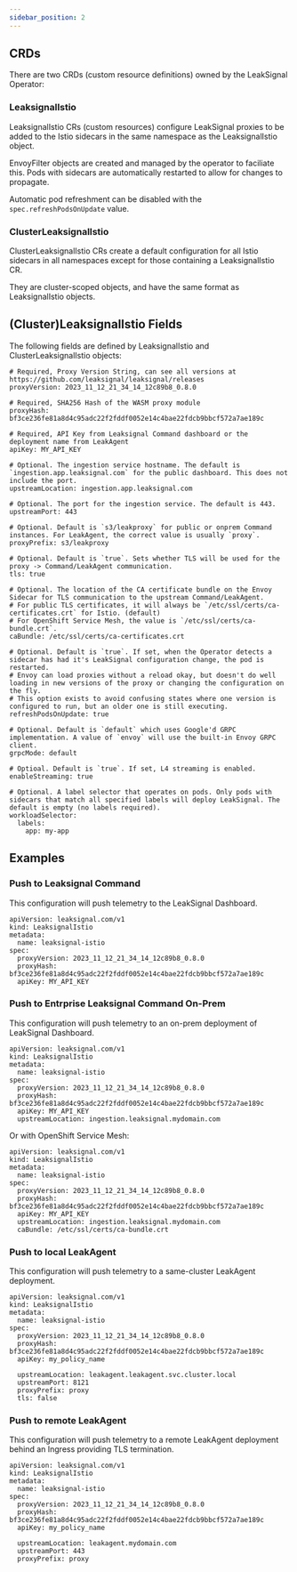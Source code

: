 ```yaml
---
sidebar_position: 2
---
```


## CRDs

There are two CRDs (custom resource definitions) owned by the LeakSignal Operator:

### LeaksignalIstio

LeaksignalIstio CRs (custom resources) configure LeakSignal proxies to be added to the Istio sidecars in the same namespace as the LeaksignalIstio object.

EnvoyFilter objects are created and managed by the operator to faciliate this. Pods with sidecars are automatically restarted to allow for changes to propagate.

Automatic pod refreshment can be disabled with the `spec.refreshPodsOnUpdate` value.

### ClusterLeaksignalIstio

ClusterLeaksignalIstio CRs create a default configuration for all Istio sidecars in all namespaces except for those containing a LeaksignalIstio CR.

They are cluster-scoped objects, and have the same format as LeaksignalIstio objects.

## (Cluster)LeaksignalIstio Fields

The following fields are defined by LeaksignalIstio and ClusterLeaksignalIstio objects:
```
# Required, Proxy Version String, can see all versions at https://github.com/leaksignal/leaksignal/releases
proxyVersion: 2023_11_12_21_34_14_12c89b8_0.8.0

# Required, SHA256 Hash of the WASM proxy module
proxyHash: bf3ce236fe81a8d4c95adc22f2fddf0052e14c4bae22fdcb9bbcf572a7ae189c

# Required, API Key from Leaksignal Command dashboard or the deployment name from LeakAgent
apiKey: MY_API_KEY

# Optional. The ingestion service hostname. The default is `ingestion.app.leaksignal.com` for the public dashboard. This does not include the port.
upstreamLocation: ingestion.app.leaksignal.com

# Optional. The port for the ingestion service. The default is 443.
upstreamPort: 443

# Optional. Default is `s3/leakproxy` for public or onprem Command instances. For LeakAgent, the correct value is usually `proxy`.
proxyPrefix: s3/leakproxy

# Optional. Default is `true`. Sets whether TLS will be used for the proxy -> Command/LeakAgent communication.
tls: true

# Optional. The location of the CA certificate bundle on the Envoy Sidecar for TLS communication to the upstream Command/LeakAgent.
# For public TLS certificates, it will always be `/etc/ssl/certs/ca-certificates.crt` for Istio. (default)
# For OpenShift Service Mesh, the value is `/etc/ssl/certs/ca-bundle.crt`.
caBundle: /etc/ssl/certs/ca-certificates.crt

# Optional. Default is `true`. If set, when the Operator detects a sidecar has had it's LeakSignal configuration change, the pod is restarted.
# Envoy can load proxies without a reload okay, but doesn't do well loading in new versions of the proxy or changing the configuration on the fly.
# This option exists to avoid confusing states where one version is configured to run, but an older one is still executing.
refreshPodsOnUpdate: true

# Optional. Default is `default` which uses Google'd GRPC implementation. A value of `envoy` will use the built-in Envoy GRPC client.
grpcMode: default

# Optioal. Default is `true`. If set, L4 streaming is enabled.
enableStreaming: true

# Optional. A label selector that operates on pods. Only pods with sidecars that match all specified labels will deploy LeakSignal. The default is empty (no labels required).
workloadSelector:
  labels:
    app: my-app
```

## Examples

### Push to Leaksignal Command
This configuration will push telemetry to the LeakSignal Dashboard.

```
apiVersion: leaksignal.com/v1
kind: LeaksignalIstio
metadata:
  name: leaksignal-istio
spec:
  proxyVersion: 2023_11_12_21_34_14_12c89b8_0.8.0
  proxyHash: bf3ce236fe81a8d4c95adc22f2fddf0052e14c4bae22fdcb9bbcf572a7ae189c
  apiKey: MY_API_KEY
```

### Push to Entrprise Leaksignal Command On-Prem
This configuration will push telemetry to an on-prem deployment of LeakSignal Dashboard.

```
apiVersion: leaksignal.com/v1
kind: LeaksignalIstio
metadata:
  name: leaksignal-istio
spec:
  proxyVersion: 2023_11_12_21_34_14_12c89b8_0.8.0
  proxyHash: bf3ce236fe81a8d4c95adc22f2fddf0052e14c4bae22fdcb9bbcf572a7ae189c
  apiKey: MY_API_KEY
  upstreamLocation: ingestion.leaksignal.mydomain.com
```

Or with OpenShift Service Mesh:

```
apiVersion: leaksignal.com/v1
kind: LeaksignalIstio
metadata:
  name: leaksignal-istio
spec:
  proxyVersion: 2023_11_12_21_34_14_12c89b8_0.8.0
  proxyHash: bf3ce236fe81a8d4c95adc22f2fddf0052e14c4bae22fdcb9bbcf572a7ae189c
  apiKey: MY_API_KEY
  upstreamLocation: ingestion.leaksignal.mydomain.com
  caBundle: /etc/ssl/certs/ca-bundle.crt
```

### Push to local LeakAgent
This configuration will push telemetry to a same-cluster LeakAgent deployment.

```
apiVersion: leaksignal.com/v1
kind: LeaksignalIstio
metadata:
  name: leaksignal-istio
spec:
  proxyVersion: 2023_11_12_21_34_14_12c89b8_0.8.0
  proxyHash: bf3ce236fe81a8d4c95adc22f2fddf0052e14c4bae22fdcb9bbcf572a7ae189c
  apiKey: my_policy_name

  upstreamLocation: leakagent.leakagent.svc.cluster.local
  upstreamPort: 8121
  proxyPrefix: proxy
  tls: false
```

### Push to remote LeakAgent
This configuration will push telemetry to a remote LeakAgent deployment behind an Ingress providing TLS termination.

```
apiVersion: leaksignal.com/v1
kind: LeaksignalIstio
metadata:
  name: leaksignal-istio
spec:
  proxyVersion: 2023_11_12_21_34_14_12c89b8_0.8.0
  proxyHash: bf3ce236fe81a8d4c95adc22f2fddf0052e14c4bae22fdcb9bbcf572a7ae189c
  apiKey: my_policy_name

  upstreamLocation: leakagent.mydomain.com
  upstreamPort: 443
  proxyPrefix: proxy
```
